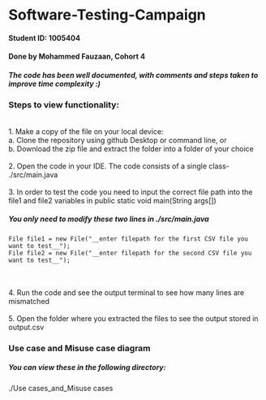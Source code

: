 # Software-Testing-Campaign

#### Student ID: 1005404
#### Done by Mohammed Fauzaan, Cohort 4

##### The code has been well documented, with comments and steps taken to improve time complexity :)

### Steps to view functionality:
<br />
1. Make a copy of the file on your local device: <br />
<t /><t /> a. Clone the repository using github Desktop or command line, or<br />
<t /><t /> b. Download the zip file and extract the folder into a folder of your choice<br />
<br />
2. Open the code in your IDE. The code consists of a single class-  ./src/main.java<br /><br />
3. In order to test the code you need to input the correct file path into the file1 and file2 variables in public static void main(String args[])<br />

##### You only need to modify these two lines in ./src/main.java

```
File file1 = new File("__enter filepath for the first CSV file you want to test__");
File file2 = new File("__enter filepath for the second CSV file you want to test__");
```

<br />
<br />
4. Run the code and see the output terminal to see how many lines are mismatched<br /><br />
5. Open the folder where you extracted the files to see the output stored in output.csv

### Use case and Misuse case diagram
##### You can view these in the following directory:
./Use cases_and_Misuse cases
